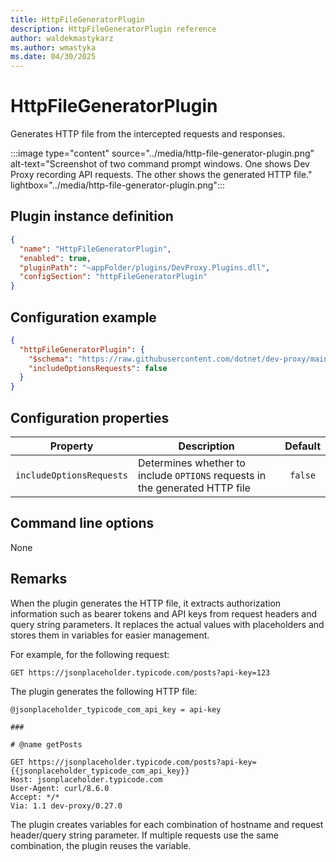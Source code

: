 ```yaml
---
title: HttpFileGeneratorPlugin
description: HttpFileGeneratorPlugin reference
author: waldekmastykarz
ms.author: wmastyka
ms.date: 04/30/2025
---
```


# HttpFileGeneratorPlugin

Generates HTTP file from the intercepted requests and responses.

:::image type="content" source="../media/http-file-generator-plugin.png" alt-text="Screenshot of two command prompt windows. One shows Dev Proxy recording API requests. The other shows the generated HTTP file." lightbox="../media/http-file-generator-plugin.png":::

## Plugin instance definition

```json
{
  "name": "HttpFileGeneratorPlugin",
  "enabled": true,
  "pluginPath": "~appFolder/plugins/DevProxy.Plugins.dll",
  "configSection": "httpFileGeneratorPlugin"
}
```

## Configuration example

```json
{
  "httpFileGeneratorPlugin": {
    "$schema": "https://raw.githubusercontent.com/dotnet/dev-proxy/main/schemas/v0.27.0/httpfilegeneratorplugin.schema.json",
    "includeOptionsRequests": false
  }
}
```

## Configuration properties

| Property | Description | Default |
| -------- | ----------- | :-----: |
| `includeOptionsRequests` | Determines whether to include `OPTIONS` requests in the generated HTTP file | `false` |

## Command line options

None

## Remarks

When the plugin generates the HTTP file, it extracts authorization information such as bearer tokens and API keys from request headers and query string parameters. It replaces the actual values with placeholders and stores them in variables for easier management.

For example, for the following request:

```text
GET https://jsonplaceholder.typicode.com/posts?api-key=123
```

The plugin generates the following HTTP file:

```http
@jsonplaceholder_typicode_com_api_key = api-key

###

# @name getPosts

GET https://jsonplaceholder.typicode.com/posts?api-key={{jsonplaceholder_typicode_com_api_key}}
Host: jsonplaceholder.typicode.com
User-Agent: curl/8.6.0
Accept: */*
Via: 1.1 dev-proxy/0.27.0
```

The plugin creates variables for each combination of hostname and request header/query string parameter. If multiple requests use the same combination, the plugin reuses the variable.
